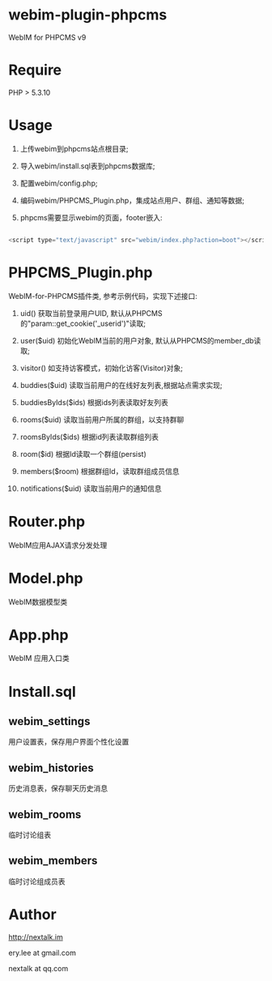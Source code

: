 webim-plugin-phpcms
===================

WebIM for PHPCMS v9

Require
=======

PHP > 5.3.10

Usage
=====

1. 上传webim到phpcms站点根目录;

2. 导入webim/install.sql表到phpcms数据库;

3. 配置webim/config.php; 

4. 编码webim/PHPCMS_Plugin.php，集成站点用户、群组、通知等数据;

5. phpcms需要显示webim的页面，footer嵌入:

```javascript

<script type="text/javascript" src="webim/index.php?action=boot"></script>

```

PHPCMS_Plugin.php
================

WebIM-for-PHPCMS插件类, 参考示例代码，实现下述接口:

1. uid() 获取当前登录用户UID, 默认从PHPCMS的"param::get_cookie('_userid')"读取;

2. user($uid) 初始化WebIM当前的用户对象, 默认从PHPCMS的member_db读取;

3. visitor() 如支持访客模式，初始化访客(Visitor)对象;

4. buddies($uid) 读取当前用户的在线好友列表,根据站点需求实现;

5. buddiesByIds($ids) 根据ids列表读取好友列表

6. rooms($uid) 读取当前用户所属的群组，以支持群聊

7. roomsByIds($ids) 根据id列表读取群组列表

8. room($id) 根据Id读取一个群组(persist)

9. members($room) 根据群组Id，读取群组成员信息

10. notifications($uid) 读取当前用户的通知信息


Router.php
==============================

WebIM应用AJAX请求分发处理


Model.php
==============================

WebIM数据模型类


App.php
==============================

WebIM 应用入口类


Install.sql
==============================


webim_settings
--------------

用户设置表，保存用户界面个性化设置


webim_histories
----------------

历史消息表，保存聊天历史消息


webim_rooms
----------------

临时讨论组表


webim_members
----------------

临时讨论组成员表


Author
======

http://nextalk.im

ery.lee at gmail.com

nextalk at qq.com



